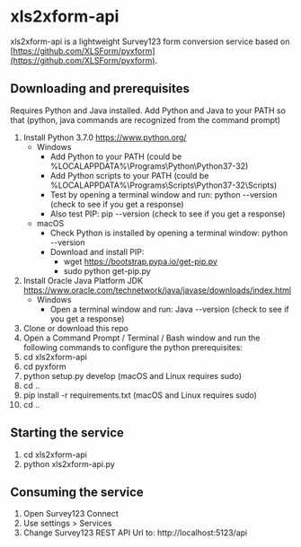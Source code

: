 # xls2xform-api

xls2xform-api is a lightweight Survey123 form conversion service based on [https://github.com/XLSForm/pyxform](https://github.com/XLSForm/pyxform).

## Downloading and prerequisites

Requires Python and Java installed.
Add Python and Java to your PATH so that (python, java commands are recognized from the command prompt)

1. Install Python 3.7.0 https://www.python.org/
   - Windows
     - Add Python to your PATH (could be %LOCALAPPDATA%\Programs\Python\Python37-32)
     - Add Python scripts to your PATH (could be %LOCALAPPDATA%\Programs\Scripts\Python37-32\Scripts)
     - Test by opening a terminal window and run: python --version (check to see if you get a response)
     - Also test PIP: pip --version (check to see if you get a response)
   - macOS
     - Check Python is installed by opening a terminal window: python --version
     - Download and install PIP:
       - wget https://bootstrap.pypa.io/get-pip.py
       - sudo python get-pip.py
2. Install Oracle Java Platform JDK https://www.oracle.com/technetwork/java/javase/downloads/index.html
   - Windows
     - Open a terminal window and run: Java --version (check to see if you get a response)
3. Clone or download this repo
4. Open a Command Prompt / Terminal / Bash window and run the following commands to configure the python prerequisites:
5. cd xls2xform-api
6. cd pyxform
7. python setup.py develop (macOS and Linux requires sudo)
8. cd ..
9. pip install -r requirements.txt (macOS and Linux requires sudo)
10. cd ..

## Starting the service

1. cd xls2xform-api
2. python xls2xform-api.py

## Consuming the service

1. Open Survey123 Connect
2. Use settings > Services
3. Change Survey123 REST API Url to: http://localhost:5123/api
